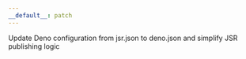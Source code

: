 ```yaml
---
__default__: patch
---
```


Update Deno configuration from jsr.json to deno.json and simplify JSR publishing logic
